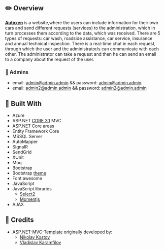 ## :pencil2: Overview
**[Autoxen](https://autoxen.azurewebsites.net/)** is a website,where the users can include information for their own cars and send different requests (services) to the administration, which in turn processes them according to the data, which was received. There are 5 types of requests: car wash, roadside assistance, car service, insurance and annual technical inspection. There is a real-time chat in each request, through which the user and the administrator/s can communicate with each other. The administrator can take a request and then he can send an email to a company about the request of the user.
### :cop: Admins 
- email: admin@admin.admin && password: admin@admin.admin 
- email: admin2@admin.admin && password: admin2@admin.admin
## :hammer: Built With
- Azure
- ASP.NET [CORE 3.1](https://dotnet.microsoft.com/download/dotnet-core/3.1 "CORE 3.1") MVC
- ASP.NET Core areas
- Entity Framework Core
- MSSQL Server
- AutoMapper
- SignalR
- SendGrid
- XUnit
- Moq
- Bootstrap
- Bootstrap [theme](https://bootstrapmade.com/demo/Gp/)
- Font awesome
- JavaScript
- JavaScript libraries
  - [Select2](https://select2.org/)
  - [Momentjs](https://momentjs.com/)
- AJAX
## :handshake: Credits
- [ASP.NET-MVC-Template](https://github.com/NikolayIT/ASP.NET-Core-Template) originally developed by:
   - [Nikolay Kostov](https://github.com/NikolayIT)
   - [Vladislav Karamfilov](https://github.com/vladislav-karamfilov)
